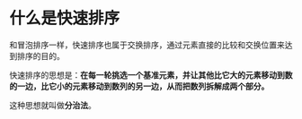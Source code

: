 # 什么是快速排序

和冒泡排序一样，快速排序也属于交换排序，通过元素直接的比较和交换位置来达到排序的目的。

快速排序的思想是：**在每一轮挑选一个基准元素，并让其他比它大的元素移动到数的一边，比它小的元素移动到数列的另一边，从而把数列拆解成两个部分。**

这种思想就叫做**分治法**。





